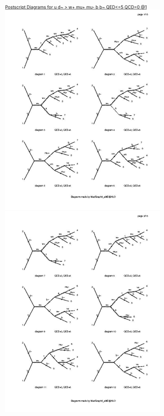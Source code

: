 <HTML> 
<HEAD> 
<TITLE>Feynman Diagrams </TITLE> 
</HEAD> 
<BODY> 
<P><A HREF="matrix1.ps" id="1"> Postscript Diagrams for u d~ > w+ mu+ mu- b b~ QED<=5 QCD=0 @1</A> <BR> 
<IMG SRC="matrix11.jpg" ALT="Page 1 of 3 " > <BR> 
<IMG SRC="matrix12.jpg" ALT="Page 2 of 3 " > <BR> 

</BODY> 
</HTML> 
